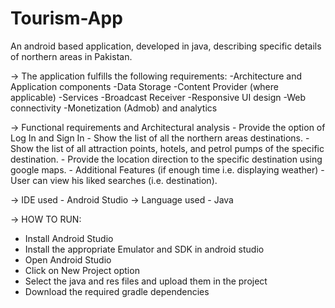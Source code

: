 # Tourism-App
An android based application, developed in java, describing specific details of northern areas in Pakistan.

-> The application fulfills the following requirements:
    -Architecture and Application components
    -Data Storage
    -Content Provider (where applicable)
    -Services
    -Broadcast Receiver
    -Responsive UI design
    -Web connectivity
    -Monetization (Admob) and analytics
    
-> Functional requirements and Architectural analysis
    - Provide the option of Log In and Sign In
    - Show the list of all the northern areas destinations.
    - Show the list of all attraction points, hotels, and petrol pumps of the specific destination.
    - Provide the location direction to the specific destination using google maps.
    - Additional Features (if enough time i.e. displaying weather)
    - User can view his liked searches (i.e. destination).
    
-> IDE used
       - Android Studio
-> Language used
       - Java
       
-> HOW TO RUN:
  - Install Android Studio
  - Install the appropriate Emulator and SDK in android studio
  - Open Android Studio
  - Click on New Project option
  - Select the java and res files and upload them in the project
  - Download the required gradle dependencies
